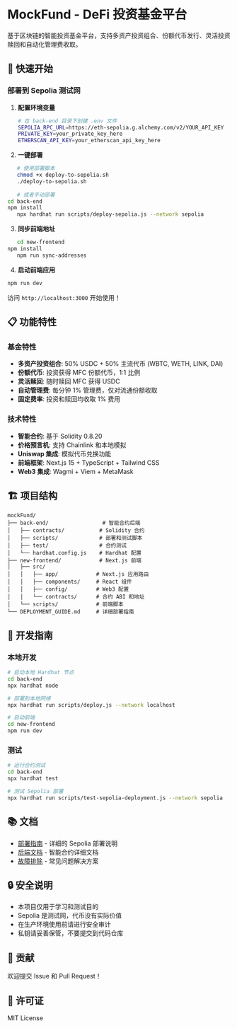 # MockFund - DeFi 投资基金平台

基于区块链的智能投资基金平台，支持多资产投资组合、份额代币发行、灵活投资赎回和自动化管理费收取。

## 🚀 快速开始

### 部署到 Sepolia 测试网

1. **配置环境变量**
   ```bash
   # 在 back-end 目录下创建 .env 文件
   SEPOLIA_RPC_URL=https://eth-sepolia.g.alchemy.com/v2/YOUR_API_KEY
   PRIVATE_KEY=your_private_key_here
   ETHERSCAN_API_KEY=your_etherscan_api_key_here
   ```

2. **一键部署**
```bash
   # 使用部署脚本
   chmod +x deploy-to-sepolia.sh
   ./deploy-to-sepolia.sh
   
   # 或者手动部署
cd back-end
npm install
   npx hardhat run scripts/deploy-sepolia.js --network sepolia
```

3. **同步前端地址**
```bash
   cd new-frontend
npm install
   npm run sync-addresses
```

4. **启动前端应用**
```bash
npm run dev
```

访问 `http://localhost:3000` 开始使用！

## 📋 功能特性

### 基金特性
- **多资产投资组合**: 50% USDC + 50% 主流代币 (WBTC, WETH, LINK, DAI)
- **份额代币**: 投资获得 MFC 份额代币，1:1 比例
- **灵活赎回**: 随时赎回 MFC 获得 USDC
- **自动管理费**: 每分钟 1% 管理费，仅对流通份额收取
- **固定费率**: 投资和赎回均收取 1% 费用

### 技术特性
- **智能合约**: 基于 Solidity 0.8.20
- **价格预言机**: 支持 Chainlink 和本地模拟
- **Uniswap 集成**: 模拟代币兑换功能
- **前端框架**: Next.js 15 + TypeScript + Tailwind CSS
- **Web3 集成**: Wagmi + Viem + MetaMask

## 🏗️ 项目结构

```
mockFund/
├── back-end/                 # 智能合约后端
│   ├── contracts/           # Solidity 合约
│   ├── scripts/             # 部署和测试脚本
│   ├── test/                # 合约测试
│   └── hardhat.config.js    # Hardhat 配置
├── new-frontend/            # Next.js 前端
│   ├── src/
│   │   ├── app/            # Next.js 应用路由
│   │   ├── components/     # React 组件
│   │   ├── config/         # Web3 配置
│   │   └── contracts/      # 合约 ABI 和地址
│   └── scripts/            # 前端脚本
└── DEPLOYMENT_GUIDE.md     # 详细部署指南
```

## 🔧 开发指南

### 本地开发
```bash
# 启动本地 Hardhat 节点
cd back-end
npx hardhat node

# 部署到本地网络
npx hardhat run scripts/deploy.js --network localhost

# 启动前端
cd new-frontend
npm run dev
```

### 测试
```bash
# 运行合约测试
cd back-end
npx hardhat test

# 测试 Sepolia 部署
npx hardhat run scripts/test-sepolia-deployment.js --network sepolia
```

## 📚 文档

- [部署指南](DEPLOYMENT_GUIDE.md) - 详细的 Sepolia 部署说明
- [后端文档](back-end/README.md) - 智能合约详细文档
- [故障排除](new-frontend/TROUBLESHOOTING.md) - 常见问题解决方案

## 🔒 安全说明

- 本项目仅用于学习和测试目的
- Sepolia 是测试网，代币没有实际价值
- 在生产环境使用前请进行安全审计
- 私钥请妥善保管，不要提交到代码仓库

## 🤝 贡献

欢迎提交 Issue 和 Pull Request！

## 📄 许可证

MIT License